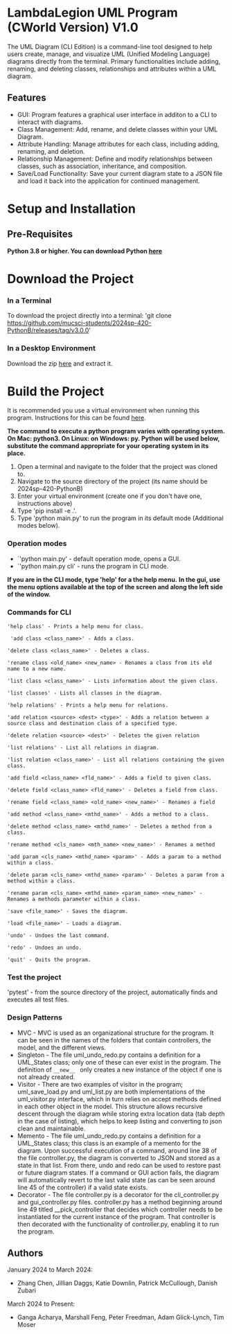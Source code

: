 # LambdaLegion UML Program (CWorld Version) V1.0
The UML Diagram (CLI Edition) is a command-line tool
designed to help users create, manage, and visualize
UML (Unified Modeling Language) diagrams directly from the terminal.
Primary functionalities include adding, renaming,
and deleting classes, relationships and attributes 
within a UML diagram.

## Features
* GUI: Program features a graphical user interface in additon to a CLI to interact with diagrams. 
* Class Management: Add, rename, and delete classes within your UML Diagram.
* Attribute Handling: Manage attributes for each class, including adding, renaming, and deletion.
* Relationship Management: Define and modify relationships between classes, such as association, inheritance, and composition.
* Save/Load Functionality: Save your current diagram state to a JSON file and load it back into the application for continued management.

# Setup and Installation

## Pre-Requisites
<B>Python 3.8 or higher. You can download Python [here](https://www.python.org/downloads/)</B>

# Download the Project

### In a Terminal
To download the project directly into a terminal:
'git clone https://github.com/mucsci-students/2024sp-420-PythonB/releases/tag/v3.0.0'

### In a Desktop Environment
Download the zip [here](https://github.com/mucsci-students/2024sp-420-PythonB/releases/tag/v3.0.0) and extract it.

# Build the Project

It is recommended you use a virtual environment when running this program. Instructions for this can be found [here](https://docs.python.org/3/library/venv.html).

**The command to execute a python program varies with operating system. On Mac: python3. On Linux: on Windows: py. Python will be used below, substitute the command appropriate for your operating system in its place.**

<ol>
<li> Open a terminal and navigate to the folder that the project was cloned to. 
<li> Navigate to the source directory of the project (its name should be 2024sp-420-PythonB)
<li> Enter your virtual environment (create one if you don't have one, instructions above)
<li> Type 'pip install -e .'.
<li> Type 'python main.py' to run the program in its default mode (Additional modes below).
</ol>

### Operation modes
- `'python main.py'       - default operation mode, opens a GUI.
- `'python main.py cli'   - runs the program in CLI mode.

**If you are in the CLI mode, type 'help' for a the help menu.**
**In the gui, use the menu options available at the top of the screen and along the left side of the window.**
### Commands for CLI
`` 'help class' - Prints a help menu for class. ``

`` 'add class <class_name>' - Adds a class.``

`` 'delete class <class_name>' - Deletes a class. ``

`` 'rename class <old_name> <new_name> - Renames a class from its old name to a new name. ``

`` 'list class <class_name>' - Lists information about the given class. ``

`` 'list classes' - Lists all classes in the diagram. ``


`` 'help relations' - Prints a help menu for relations. ``

`` 'add relation <source> <dest> <type>' - Adds a relation between a source class and destination class of a specified type. ``

`` 'delete relation <source> <dest>' - Deletes the given relation ``

`` 'list relations' - List all relations in diagram. ``

`` 'list relation <class_name>' - List all relations containing the given class. ``


`` 'add field <class_name> <fld_name>' - Adds a field to given class. ``

`` 'delete field <class_name> <fld_name>' - Deletes a field from class. ``

`` 'rename field <class_name> <old_name> <new_name>' - Renames a field ``


`` 'add method <class_name> <mthd_name>' - Adds a method to a class. ``

`` 'delete method <class_name> <mthd_name>' - Deletes a method from a class. ``

`` 'rename method <cls_name> <mth_name> <new_name>' - Renames a method ``


`` 'add param <cls_name> <mthd_name> <param>' - Adds a param to a method within a class. ``

`` 'delete param <cls_name> <mthd_name> <param>' - Deletes a param from a method within a class. ``

`` 'rename param <cls_name> <mthd_name> <param_name> <new_name>' - Renames a methods parameter within a class. ``


`` 'save <file_name>' - Saves the diagram. ``

`` 'load <file_name>' - Loads a diagram. ``

`` 'undo' - Undoes the last command. ``

`` 'redo' - Undoes an undo. ``

`` 'quit' - Quits the program. ``


### Test the project
'pytest'  - from the source directory of the project, automatically finds and executes all test files.

### Design Patterns
- MVC       - MVC is used as an organizational structure for the program. It can be seen in the names of the folders that contain controllers, the model, and the different views. 
- Singleton - The file uml_undo_redo.py contains a definition for a UML_States class; only one of these can ever exist in the program. The definition of ``__new__ `` only creates a new instance of the object if one is not already created. 
- Visitor   - There are two examples of visitor in the program; uml_save_load.py and uml_list.py are both implementations of the uml_visitor.py interface, which in turn relies on accept methods defined in each other object in the model. This structure allows recursive descent through the diagram while storing extra location data (tab depth in the case of listing), which helps to keep listing and converting to json clean and maintainable. 
- Memento   - The file uml_undo_redo.py contains a definition for a UML_States class; this class is an example of a memento for the diagram. Upon successful execution of a command, around line 38 of the file controller.py, the diagram is converted to JSON and stored as a state in that list. From there, undo and redo can be used to restore past or future diagram states. If a command or GUI action fails, the diagram will automatically revert to the last valid state (as can be seen around line 45 of the controller) if a valid state exists. 
- Decorator - The file controller.py is a decorator for the cli_controller.py and gui_controller.py files. controller.py has a method beginning around line 49 titled __pick_controller that decides which controller needs to be instantiated for the current instance of the program. That controller is then decorated with the functionality of controller.py, enabling it to run the program. 
## Authors
January 2024 to March 2024:
- Zhang Chen, Jillian Daggs, Katie Downlin, Patrick McCullough, Danish Zubari 

March 2024 to Present: 
- Ganga Acharya, Marshall Feng, Peter Freedman, Adam Glick-Lynch, Tim Moser